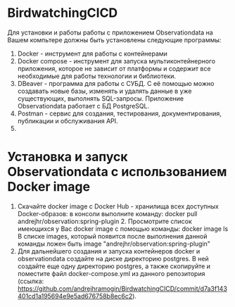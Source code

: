 # BirdwatchingCICD
Для установки и работы работы с приложением Observationdata на Вашем компьтере должны быть установлены следующие программы:
1. Docker - инструмент для работы с контейнерами
2. Docker compose - инструмент для запуска мультиконтейнерного приложения, которое не зависит от платформы и содержит все необходимые для работы технологии и библиотеки.
3. DBeaver - программа для работы с СУБД. С её помощью можно создавать новые базы, изменять и удалять данные в уже существующих, выполнять SQL-запросы. Приложение Observationdata работает с БД PostgreSQL.
4. Postman - сервис для создания, тестирования, документирования, публикации и обслуживания API.
5. 
# Установка и запуск Observationdata с использованием Docker image
1. Скачайте docker image с Docker Hub - хранилища всех доступных Docker-образов:
   в консоли выполните команду: docker pull andrejhr/observation:spring-plugin
   2. Просмотрите список имеющихся у Вас docker image с помощью команды:
   docker image ls
   В списке images, который появится после выполнения данной команды ложен быть image "andrejhr/observation:spring-plugin"
3. Для дальнейшего создания и запуска контейнеров docker и observationdata создайте на диске директорию postgres. В ней создайте еще одну директорию postgres, а также скопируйте и поместите файл docker-compose.yml из данного репозитория (ссылка: https://github.com/andrejhramogin/BirdwatchingCICD/commit/d7a3f143401cd1a195694e9e5ad676758b8ec6c2).



